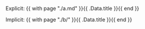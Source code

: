 Explicit: {{ with page "./a.md" }}{{ .Data.title }}{{ end }}

Implicit: {{ with page "./b/" }}{{ .Data.title }}{{ end }}
